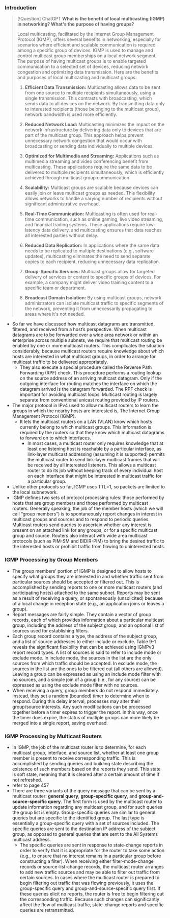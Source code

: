 ### Introduction

> [!Question] ChatGPT
> **What is the benefit of local multicasting (IGMP) in networking? What's the purpose of having groups?**
>
> Local multicasting, facilitated by the Internet Group Management Protocol (IGMP), offers several benefits in networking, especially for scenarios where efficient and scalable communication is required among a specific group of devices. IGMP is used to manage and control multicast group memberships on a local network segment. The purpose of having multicast groups is to enable targeted communication to a selected set of devices, reducing network congestion and optimizing data transmission. Here are the benefits and purposes of local multicasting and multicast groups:
>
> 1. **Efficient Data Transmission:** Multicasting allows data to be sent from one source to multiple recipients simultaneously, using a single transmission. This contrasts with broadcasting, which sends data to all devices on the network. By transmitting data only to interested recipients (those belonging to the multicast group), network bandwidth is used more efficiently.
>    
> 2. **Reduced Network Load:** Multicasting minimizes the impact on the network infrastructure by delivering data only to devices that are part of the multicast group. This approach helps prevent unnecessary network congestion that would occur with broadcasting or sending data individually to multiple devices.
>    
> 3. **Optimized for Multimedia and Streaming:** Applications such as multimedia streaming and video conferencing benefit from multicasting. These applications require the same data to be delivered to multiple recipients simultaneously, which is efficiently achieved through multicast group communication.
>    
> 4. **Scalability:** Multicast groups are scalable because devices can easily join or leave multicast groups as needed. This flexibility allows networks to handle a varying number of recipients without significant administrative overhead.
>    
> 5. **Real-Time Communication:** Multicasting is often used for real-time communication, such as online gaming, live video streaming, and financial trading systems. These applications require low-latency data delivery, and multicasting ensures that data reaches all interested parties without delay.
>    
> 6. **Reduced Data Replication:** In applications where the same data needs to be replicated to multiple destinations (e.g., software updates), multicasting eliminates the need to send separate copies to each recipient, reducing unnecessary data replication.
>     
> 7. **Group-Specific Services:** Multicast groups allow for targeted delivery of services or content to specific groups of devices. For example, a company might deliver video training content to a specific team or department.
>     
> 8. **Broadcast Domain Isolation:** By using multicast groups, network administrators can isolate multicast traffic to specific segments of the network, preventing it from unnecessarily propagating to areas where it's not needed.

* So far we have discussed how multicast datagrams are transmitted, filtered, and received from a host’s perspective. When multicast datagrams are to be forwarded over a wide area network or within an enterprise across multiple subnets, we require that multicast routing be enabled by one or more multicast routers. This complicates the situation considerably, because multicast routers require knowledge about which hosts are interested in what multicast groups, in order to arrange for multicast traffic to be delivered appropriately.
	* They also execute a special procedure called the Reverse Path Forwarding (RPF) check. This procedure performs a routing lookup on the source address of an arriving multicast datagram. Only if the outgoing interface for routing matches the interface on which the datagram arrived is the datagram forwarded. The RPF check is important for avoiding multicast loops. Multicast routing is largely separate from conventional unicast routing provided by IP routers.
* The major protocol in IPv4 used to allow multicast routers to learn the groups in which the nearby hosts are interested is, The Internet Group Management Protocol (IGMP).
	* It lets the multicast routers on a LAN (VLAN) know which hosts currently belong to which multicast groups. This information is required by the routers so that they know which multicast datagrams to forward on to which interfaces.
		* In most cases, a multicast router only requires knowledge that at least one listening host is reachable by a particular interface, as link-layer multicast addressing (assuming it is supported) permits the multicast router to send link-layer multicast frames that will be received by all interested listeners. This allows a multicast router to do its job without keeping track of every individual host on each interface that might be interested in multicast traffic for a particular group.
* Unlike other protocols so far, IGMP uses TTL=1, so packets are limited to the local subnetwork.
* IGMP defines two sets of protocol processing rules: those performed by hosts that are group members and those performed by multicast routers. Generally speaking, the job of the member hosts (which we will call “group members”) is to spontaneously report changes in interest in multicast groups and sources and to respond to periodic queries. Multicast routers send queries to ascertain whether any interest is present on an attached link for any groups, or for a specific multicast group and source. Routers also interact with wide area multicast protocols (such as PIM-SM and BIDIR-PIM) to bring the desired traffic to the interested hosts or prohibit traffic from flowing to uninterested hosts.

### IGMP Processing by Group Members
* The group members’ portion of IGMP is designed to allow hosts to specify what groups they are interested in and whether traffic sent from particular sources should be accepted or filtered out. This is accomplished by sending reports to one or more multicast routers (and participating hosts) attached to the same subnet. Reports may be sent as a result of receiving a query, or spontaneously (unsolicited) because of a local change in reception state (e.g., an application joins or leaves a group).
* Report messages are fairly simple. They contain a vector of group records, each of which provides information about a particular multicast group, including the address of the subject group, and an optional list of sources used for establishing filters.
* Each group record contains a type, the address of the subject group, and a list of source addresses to either include or exclude. Table 9-1 reveals the significant flexibility that can be achieved using IGMPv3 report record types. A list of sources is said to refer to include mode or exclude mode. In include mode, the sources in the list are the only sources from which traffic should be accepted. In exclude mode, the sources in the list are the ones to be filtered out (all others are allowed). Leaving a group can be expressed as using an include mode filter with no sources, and a simple join of a group (i.e., for any source) can be expressed as using the exclude mode filter with no sources.
* When receiving a query, group members do not respond immediately. Instead, they set a random (bounded) timer to determine when to respond. During this delay interval, processes may alter their group/source interests. Any such modifications can be processed together before a timer expires to trigger the report. In this way, once the timer does expire, the status of multiple groups can more likely be merged into a single report, saving overhead.

### IGMP Processing by Multicast Routers
* In IGMP, the job of the multicast router is to determine, for each multicast group, interface, and source list, whether at least one group member is present to receive corresponding traffic. This is accomplished by sending queries and building state describing the existence of such members based on the reports they send. This state is soft state, meaning that it is cleared after a certain amount of time if not refreshed.
* refer to page 457
* There are three variants of the query message that can be sent by a multicast router: **general query**, **group-specific query**, and **group-and-source-specific query**. The first form is used by the multicast router to update information regarding any multicast group, and for such queries the group list is empty. Group-specific queries are similar to general queries but are specific to the identified group. The last type is essentially a group-specific query with a set of sources included. The specific queries are sent to the destination IP address of the subject group, as opposed to general queries that are sent to the All Systems multicast address.
	* The specific queries are sent in response to state-change reports in order to verify that it is appropriate for the router to take some action (e.g., to ensure that no interest remains in a particular group before constructing a filter). When receiving either filter-mode-change records or source-list-change records, the multicast router arranges to add new traffic sources and may be able to filter out traffic from certain sources. In cases where the multicast router is prepared to begin filtering out traffic that was flowing previously, it uses the group-specific query and group-and-source-specific query first. If these queries elicit no reports, the router is free to begin filtering out the corresponding traffic. Because such changes can significantly affect the flow of multicast traffic, state-change reports and specific queries are retransmitted.

